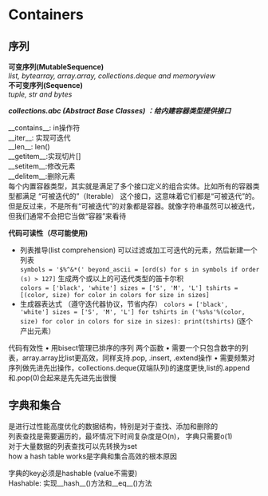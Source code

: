 # Containers
## 序列
**可变序列(MutableSequence)**  
*list, bytearray, array.array, collections.deque and memoryview*  
**不可变序列(Sequence)**  
*tuple, str and bytes*  

***collections.abc (Abstract Base Classes) ：给内建容器类型提供接口***

\_\_contains\_\_: in操作符  
\_\_iter\_\_: 实现可迭代  
\_\_len\_\_: len()  
\_\_getitem\_\_:实现切片[]  
\_\_setitem\_\_:修改元素  
\_\_delitem\_\_:删除元素  
每个内置容器类型，其实就是满足了多个接口定义的组合实体。比如所有的容器类型都满足 “可被迭代的”（Iterable） 这个接口，这意味着它们都是“可被迭代”的。但是反过来，不是所有“可被迭代”的对象都是容器。就像字符串虽然可以被迭代，但我们通常不会把它当做“容器”来看待  

**代码可读性（尽可能使用)**
* 列表推导(list comprehension)
	可以过滤或加工可迭代的元素，然后新建一个列表  
`
	symbols = '$%^&*('
	beyond_ascii = [ord(s) for s in symbols if order (s) > 127]
`
	生成两个或以上的可迭代类型的笛卡尔积  	
	`
	colors = ['black', 'white']
	sizes = ['S', 'M', 'L']
	tshirts = [(color, size) for color in colors for size in sizes]
	`
* 生成器表达式 （遵守迭代器协议，节省内存）
`
	colors = ['black', 'white']
	sizes = ['S', 'M', 'L']
	for tshirts in ('%s%s'%(color, size) for color in colors for size in sizes):
		print(tshirts)
`
	(逐个产出元素）
	
代码有效性
	• 用bisect管理已排序的序列
	两个函数
	• 需要一个只包含数字的列表，array.array比list更高效，同样支持.pop, .insert, .extend操作
	• 需要频繁对序列做先进先出操作，collections.deque(双端队列)的速度更快,list的.append和.pop(0)合起来是先先进先出很慢

## 字典和集合
是进行过性能高度优化的数据结构，特别是对于查找、添加和删除的  
列表查找是需要遍历的，最坏情况下时间复杂度是O(n)， 字典只需要o(1)  
对于大量数据的列表查找可以先转换为set  
how a hash table works是字典和集合高效的根本原因  

字典的key必须是hashable (value不需要)  
Hashable: 实现__hash__()方法和__eq__()方法  
